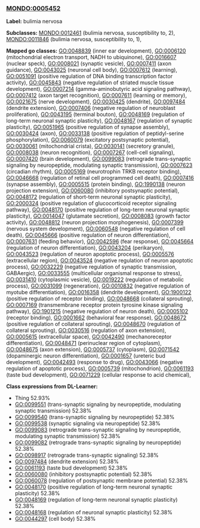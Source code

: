 
### [MONDO:0005452](http://purl.obolibrary.org/obo/MONDO_0005452)
**Label:** bulimia nervosa

**Subclasses:** [MONDO:0012461](http://purl.obolibrary.org/obo/MONDO_0012461) (bulimia nervosa, susceptibility to, 2), [MONDO:0011846](http://purl.obolibrary.org/obo/MONDO_0011846) (bulimia nervosa, susceptibility to, 1), 

**Mapped go classes:** [GO:0048839](http://purl.obolibrary.org/obo/GO_0048839) (inner ear development), [GO:0006120](http://purl.obolibrary.org/obo/GO_0006120) (mitochondrial electron transport, NADH to ubiquinone), [GO:0016607](http://purl.obolibrary.org/obo/GO_0016607) (nuclear speck), [GO:0008021](http://purl.obolibrary.org/obo/GO_0008021) (synaptic vesicle), [GO:0007411](http://purl.obolibrary.org/obo/GO_0007411) (axon guidance), [GO:0043025](http://purl.obolibrary.org/obo/GO_0043025) (neuronal cell body), [GO:0007612](http://purl.obolibrary.org/obo/GO_0007612) (learning), [GO:0051091](http://purl.obolibrary.org/obo/GO_0051091) (positive regulation of DNA binding transcription factor activity), [GO:0045843](http://purl.obolibrary.org/obo/GO_0045843) (negative regulation of striated muscle tissue development), [GO:0007214](http://purl.obolibrary.org/obo/GO_0007214) (gamma-aminobutyric acid signaling pathway), [GO:0007412](http://purl.obolibrary.org/obo/GO_0007412) (axon target recognition), [GO:0007611](http://purl.obolibrary.org/obo/GO_0007611) (learning or memory), [GO:0021675](http://purl.obolibrary.org/obo/GO_0021675) (nerve development), [GO:0030425](http://purl.obolibrary.org/obo/GO_0030425) (dendrite), [GO:0097484](http://purl.obolibrary.org/obo/GO_0097484) (dendrite extension), [GO:0007406](http://purl.obolibrary.org/obo/GO_0007406) (negative regulation of neuroblast proliferation), [GO:0043195](http://purl.obolibrary.org/obo/GO_0043195) (terminal bouton), [GO:0048169](http://purl.obolibrary.org/obo/GO_0048169) (regulation of long-term neuronal synaptic plasticity), [GO:0048167](http://purl.obolibrary.org/obo/GO_0048167) (regulation of synaptic plasticity), [GO:0051965](http://purl.obolibrary.org/obo/GO_0051965) (positive regulation of synapse assembly), [GO:0030424](http://purl.obolibrary.org/obo/GO_0030424) (axon), [GO:0033138](http://purl.obolibrary.org/obo/GO_0033138) (positive regulation of peptidyl-serine phosphorylation), [GO:0060079](http://purl.obolibrary.org/obo/GO_0060079) (excitatory postsynaptic potential), [GO:0030061](http://purl.obolibrary.org/obo/GO_0030061) (mitochondrial crista), [GO:0030141](http://purl.obolibrary.org/obo/GO_0030141) (secretory granule), [GO:0008038](http://purl.obolibrary.org/obo/GO_0008038) (neuron recognition), [GO:0007267](http://purl.obolibrary.org/obo/GO_0007267) (cell-cell signaling), [GO:0007420](http://purl.obolibrary.org/obo/GO_0007420) (brain development), [GO:0099083](http://purl.obolibrary.org/obo/GO_0099083) (retrograde trans-synaptic signaling by neuropeptide, modulating synaptic transmission), [GO:0007623](http://purl.obolibrary.org/obo/GO_0007623) (circadian rhythm), [GO:0005169](http://purl.obolibrary.org/obo/GO_0005169) (neurotrophin TRKB receptor binding), [GO:0046668](http://purl.obolibrary.org/obo/GO_0046668) (regulation of retinal cell programmed cell death), [GO:0007416](http://purl.obolibrary.org/obo/GO_0007416) (synapse assembly), [GO:0005515](http://purl.obolibrary.org/obo/GO_0005515) (protein binding), [GO:1990138](http://purl.obolibrary.org/obo/GO_1990138) (neuron projection extension), [GO:0060080](http://purl.obolibrary.org/obo/GO_0060080) (inhibitory postsynaptic potential), [GO:0048172](http://purl.obolibrary.org/obo/GO_0048172) (regulation of short-term neuronal synaptic plasticity), [GO:2000324](http://purl.obolibrary.org/obo/GO_2000324) (positive regulation of glucocorticoid receptor signaling pathway), [GO:0048170](http://purl.obolibrary.org/obo/GO_0048170) (positive regulation of long-term neuronal synaptic plasticity), [GO:0014047](http://purl.obolibrary.org/obo/GO_0014047) (glutamate secretion), [GO:0008083](http://purl.obolibrary.org/obo/GO_0008083) (growth factor activity), [GO:0048812](http://purl.obolibrary.org/obo/GO_0048812) (neuron projection morphogenesis), [GO:0007399](http://purl.obolibrary.org/obo/GO_0007399) (nervous system development), [GO:0060548](http://purl.obolibrary.org/obo/GO_0060548) (negative regulation of cell death), [GO:0045666](http://purl.obolibrary.org/obo/GO_0045666) (positive regulation of neuron differentiation), [GO:0007631](http://purl.obolibrary.org/obo/GO_0007631) (feeding behavior), [GO:0042596](http://purl.obolibrary.org/obo/GO_0042596) (fear response), [GO:0045664](http://purl.obolibrary.org/obo/GO_0045664) (regulation of neuron differentiation), [GO:0043204](http://purl.obolibrary.org/obo/GO_0043204) (perikaryon), [GO:0043523](http://purl.obolibrary.org/obo/GO_0043523) (regulation of neuron apoptotic process), [GO:0005576](http://purl.obolibrary.org/obo/GO_0005576) (extracellular region), [GO:0043524](http://purl.obolibrary.org/obo/GO_0043524) (negative regulation of neuron apoptotic process), [GO:0032229](http://purl.obolibrary.org/obo/GO_0032229) (negative regulation of synaptic transmission, GABAergic), [GO:0033555](http://purl.obolibrary.org/obo/GO_0033555) (multicellular organismal response to stress), [GO:0031410](http://purl.obolibrary.org/obo/GO_0031410) (cytoplasmic vesicle), [GO:0019222](http://purl.obolibrary.org/obo/GO_0019222) (regulation of metabolic process), [GO:0031099](http://purl.obolibrary.org/obo/GO_0031099) (regeneration), [GO:0010832](http://purl.obolibrary.org/obo/GO_0010832) (negative regulation of myotube differentiation), [GO:0016358](http://purl.obolibrary.org/obo/GO_0016358) (dendrite development), [GO:1900122](http://purl.obolibrary.org/obo/GO_1900122) (positive regulation of receptor binding), [GO:0048668](http://purl.obolibrary.org/obo/GO_0048668) (collateral sprouting), [GO:0007169](http://purl.obolibrary.org/obo/GO_0007169) (transmembrane receptor protein tyrosine kinase signaling pathway), [GO:1901215](http://purl.obolibrary.org/obo/GO_1901215) (negative regulation of neuron death), [GO:0005102](http://purl.obolibrary.org/obo/GO_0005102) (receptor binding), [GO:0001662](http://purl.obolibrary.org/obo/GO_0001662) (behavioral fear response), [GO:0048672](http://purl.obolibrary.org/obo/GO_0048672) (positive regulation of collateral sprouting), [GO:0048670](http://purl.obolibrary.org/obo/GO_0048670) (regulation of collateral sprouting), [GO:0030516](http://purl.obolibrary.org/obo/GO_0030516) (regulation of axon extension), [GO:0005615](http://purl.obolibrary.org/obo/GO_0005615) (extracellular space), [GO:0042490](http://purl.obolibrary.org/obo/GO_0042490) (mechanoreceptor differentiation), [GO:0048471](http://purl.obolibrary.org/obo/GO_0048471) (perinuclear region of cytoplasm), [GO:0048675](http://purl.obolibrary.org/obo/GO_0048675) (axon extension), [GO:0005737](http://purl.obolibrary.org/obo/GO_0005737) (cytoplasm), [GO:0071542](http://purl.obolibrary.org/obo/GO_0071542) (dopaminergic neuron differentiation), [GO:0001657](http://purl.obolibrary.org/obo/GO_0001657) (ureteric bud development), [GO:0042493](http://purl.obolibrary.org/obo/GO_0042493) (response to drug), [GO:0043066](http://purl.obolibrary.org/obo/GO_0043066) (negative regulation of apoptotic process), [GO:0005739](http://purl.obolibrary.org/obo/GO_0005739) (mitochondrion), [GO:0061193](http://purl.obolibrary.org/obo/GO_0061193) (taste bud development), [GO:0071229](http://purl.obolibrary.org/obo/GO_0071229) (cellular response to acid chemical), 

**Class expressions from DL-Learner:**

- Thing 52.93%
- [GO:0099551](http://purl.obolibrary.org/obo/GO_0099551) (trans-synaptic signaling by neuropeptide, modulating synaptic transmission) 52.38%
- [GO:0099540](http://purl.obolibrary.org/obo/GO_0099540) (trans-synaptic signaling by neuropeptide) 52.38%
- [GO:0099538](http://purl.obolibrary.org/obo/GO_0099538) (synaptic signaling via neuropeptide) 52.38%
- [GO:0099083](http://purl.obolibrary.org/obo/GO_0099083) (retrograde trans-synaptic signaling by neuropeptide, modulating synaptic transmission) 52.38%
- [GO:0099082](http://purl.obolibrary.org/obo/GO_0099082) (retrograde trans-synaptic signaling by neuropeptide) 52.38%
- [GO:0098917](http://purl.obolibrary.org/obo/GO_0098917) (retrograde trans-synaptic signaling) 52.38%
- [GO:0097484](http://purl.obolibrary.org/obo/GO_0097484) (dendrite extension) 52.38%
- [GO:0061193](http://purl.obolibrary.org/obo/GO_0061193) (taste bud development) 52.38%
- [GO:0060080](http://purl.obolibrary.org/obo/GO_0060080) (inhibitory postsynaptic potential) 52.38%
- [GO:0060078](http://purl.obolibrary.org/obo/GO_0060078) (regulation of postsynaptic membrane potential) 52.38%
- [GO:0048170](http://purl.obolibrary.org/obo/GO_0048170) (positive regulation of long-term neuronal synaptic plasticity) 52.38%
- [GO:0048169](http://purl.obolibrary.org/obo/GO_0048169) (regulation of long-term neuronal synaptic plasticity) 52.38%
- [GO:0048168](http://purl.obolibrary.org/obo/GO_0048168) (regulation of neuronal synaptic plasticity) 52.38%
- [GO:0044297](http://purl.obolibrary.org/obo/GO_0044297) (cell body) 52.38%


